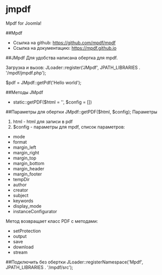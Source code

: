 # jmpdf
Mpdf for Joomla!

##Mpdf
- Ссылка на github: https://github.com/mpdf/mpdf
- Ссылка на документацию: https://mpdf.github.io

##JMpdf
Для удобства написана обертка для mpdf.

Загрузка и вызов:
JLoader::register('JMpdf', JPATH_LIBRARIES . '/mpdf/jmpdf.php');

$pdf = JMpdf::getPdf('Hello world');


##Методы JMpdf
- static::getPDF($html = '', $config = [])

##Параметры для обертки JMpdf::getPDF($html, $config);
Параметры
1) html - html для записи в pdf
2) $config - параметры для mpdf, список параметров:
- mode                
- format           
- margin_left     
- margin_right     
- margin_top        
- margin_bottom     
- margin_header      
- margin_footer        
- tempDir
- author
- creator
- subject
- keywords
- display_mode
- instanceConfigurator


Метод возвращает класс PDF с методами:
- setProtection
- output
- save
- download
- stream
     
     
##Подключить без обертки
JLoader::registerNamespace('Mpdf', JPATH_LIBRARIES . '/mpdf/src');